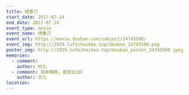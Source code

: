 ```yaml
---
title: 绣春刀
start_date: 2017-07-24
end_date: 2017-07-24
event_type: movie
event_name: 绣春刀
event_url: https://movie.douban.com/subject/24745500/
event_img: http://1929.lufeihaidao.top/douban_24745500.png
poster_img: http://1929.lufeihaidao.top/douban_poster_24745500.jpeg
memories:
  - comment: 
    author: 时九
  - comment: 简单精致，感觉比2好
    author: 念九
location: 
---
```

